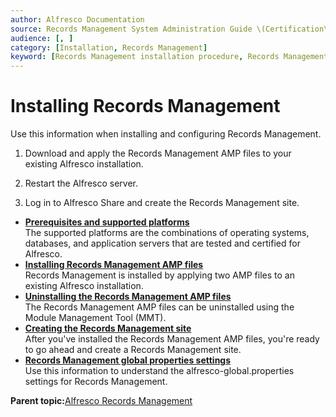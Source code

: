 ```yaml
---
author: Alfresco Documentation
source: Records Management System Administration Guide \(Certification\)
audience: [, ]
category: [Installation, Records Management]
keyword: [Records Management installation procedure, Records Management]
---
```


# Installing Records Management

Use this information when installing and configuring Records Management.

1.  Download and apply the Records Management AMP files to your existing Alfresco installation.

2.  Restart the Alfresco server.

3.  Log in to Alfresco Share and create the Records Management site.


-   **[Prerequisites and supported platforms](../concepts/supported-stacks.md)**  
The supported platforms are the combinations of operating systems, databases, and application servers that are tested and certified for Alfresco.
-   **[Installing Records Management AMP files](../tasks/rm-amp-install.md)**  
Records Management is installed by applying two AMP files to an existing Alfresco installation.
-   **[Uninstalling the Records Management AMP files](../tasks/rm-amp-uninstall.md)**  
The Records Management AMP files can be uninstalled using the Module Management Tool \(MMT\).
-   **[Creating the Records Management site](../tasks/rm-create-site.md)**  
After you've installed the Records Management AMP files, you're ready to go ahead and create a Records Management site.
-   **[Records Management global properties settings](../concepts/rm-ref-global-props.md)**  
Use this information to understand the alfresco-global.properties settings for Records Management.

**Parent topic:**[Alfresco Records Management](../concepts/welcome-rm.md)

